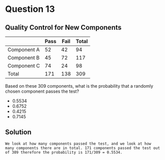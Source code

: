 # Question 13

## Quality Control for New Components

||Pass|Fail|Total
|---------|------|-----|-----|
|Component A|52|42|94|
|Component B|45|72|117|
|Component C|74|24|98|
|Total|171|138|309|

Based on these 309 components, what is the probability that a randomly chosen component passes the test?

* 0.5534
* 0.6752
* 0.4215
* 0.7145

## Solution

`We look at how many components passed the test, and we look at how many components there are in total. 171 components passed the test out of 309 therefore the probability is 171/309 = 0.5534.`
